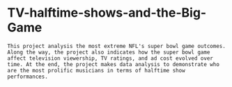 # TV-halftime-shows-and-the-Big-Game


    This project analysis the most extreme NFL's super bowl game outcomes. Along the way, the project also indicates how the super bowl game affect television viewership, TV ratings, and ad cost evolved over time. At the end, the project makes data analysis to demonstrate who are the most prolific musicians in terms of halftime show performances.

